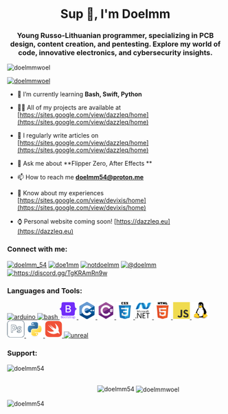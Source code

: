 <h1 align="center">Sup 👋, I'm Doelmm</h1>
<h3 align="center">Young Russo-Lithuanian programmer, specializing in PCB design, content creation, and pentesting. Explore my world of code, innovative electronics, and cybersecurity insights.</h3>

<p align="left"> <img src="https://komarev.com/ghpvc/?username=doelmmwoel&label=Profile%20views&color=0e75b6&style=flat" alt="doelmmwoel" /> </p>

<p align="left"> <a href="https://github.com/ryo-ma/github-profile-trophy"><img src="https://github-profile-trophy.vercel.app/?username=doelmmwoel" alt="doelmmwoel" /></a> </p>

- 🌱 I’m currently learning **Bash, Swift, Python**

- 👨‍💻 All of my projects are available at [https://sites.google.com/view/dazzleq/home](https://sites.google.com/view/dazzleq/home)

- 📝 I regularly write articles on [https://sites.google.com/view/dazzleq/home](https://sites.google.com/view/dazzleq/home)

- 💬 Ask me about **Flipper Zero, After Effects **

- 📫 How to reach me **doelmm54@proton.me**

- 📄 Know about my experiences [https://sites.google.com/view/devixis/home](https://sites.google.com/view/devixis/home)

- ⌚ Personal website coming soon! [https://dazzleq.eu](https://dazzleq.eu)

<h3 align="left">Connect with me:</h3>
<p align="left">
<a href="https://twitter.com/doelmm_54" target="blank"><img align="center" src="https://raw.githubusercontent.com/rahuldkjain/github-profile-readme-generator/master/src/images/icons/Social/twitter.svg" alt="doelmm_54" height="30" width="40" /></a>
<a href="https://fb.com/doe1mm" target="blank"><img align="center" src="https://raw.githubusercontent.com/rahuldkjain/github-profile-readme-generator/master/src/images/icons/Social/facebook.svg" alt="doe1mm" height="30" width="40" /></a>
<a href="https://instagram.com/notdoelmm" target="blank"><img align="center" src="https://raw.githubusercontent.com/rahuldkjain/github-profile-readme-generator/master/src/images/icons/Social/instagram.svg" alt="notdoelmm" height="30" width="40" /></a>
<a href="https://www.youtube.com/c/@doelmm" target="blank"><img align="center" src="https://raw.githubusercontent.com/rahuldkjain/github-profile-readme-generator/master/src/images/icons/Social/youtube.svg" alt="@doelmm" height="30" width="40" /></a>
<a href="https://discord.gg/https://discord.gg/TgKRAmRn9w" target="blank"><img align="center" src="https://raw.githubusercontent.com/rahuldkjain/github-profile-readme-generator/master/src/images/icons/Social/discord.svg" alt="https://discord.gg/TgKRAmRn9w" height="30" width="40" /></a>
</p>

<h3 align="left">Languages and Tools:</h3>
<p align="left"> <a href="https://www.arduino.cc/" target="_blank" rel="noreferrer"> <img src="https://cdn.worldvectorlogo.com/logos/arduino-1.svg" alt="arduino" width="40" height="40"/> </a> <a href="https://www.gnu.org/software/bash/" target="_blank" rel="noreferrer"> <img src="https://www.vectorlogo.zone/logos/gnu_bash/gnu_bash-icon.svg" alt="bash" width="40" height="40"/> </a> <a href="https://getbootstrap.com" target="_blank" rel="noreferrer"> <img src="https://raw.githubusercontent.com/devicons/devicon/master/icons/bootstrap/bootstrap-plain-wordmark.svg" alt="bootstrap" width="40" height="40"/> </a> <a href="https://www.w3schools.com/cpp/" target="_blank" rel="noreferrer"> <img src="https://raw.githubusercontent.com/devicons/devicon/master/icons/cplusplus/cplusplus-original.svg" alt="cplusplus" width="40" height="40"/> </a> <a href="https://www.w3schools.com/cs/" target="_blank" rel="noreferrer"> <img src="https://raw.githubusercontent.com/devicons/devicon/master/icons/csharp/csharp-original.svg" alt="csharp" width="40" height="40"/> </a> <a href="https://www.w3schools.com/css/" target="_blank" rel="noreferrer"> <img src="https://raw.githubusercontent.com/devicons/devicon/master/icons/css3/css3-original-wordmark.svg" alt="css3" width="40" height="40"/> </a> <a href="https://dotnet.microsoft.com/" target="_blank" rel="noreferrer"> <img src="https://raw.githubusercontent.com/devicons/devicon/master/icons/dot-net/dot-net-original-wordmark.svg" alt="dotnet" width="40" height="40"/> </a> <a href="https://www.w3.org/html/" target="_blank" rel="noreferrer"> <img src="https://raw.githubusercontent.com/devicons/devicon/master/icons/html5/html5-original-wordmark.svg" alt="html5" width="40" height="40"/> </a> <a href="https://developer.mozilla.org/en-US/docs/Web/JavaScript" target="_blank" rel="noreferrer"> <img src="https://raw.githubusercontent.com/devicons/devicon/master/icons/javascript/javascript-original.svg" alt="javascript" width="40" height="40"/> </a> <a href="https://www.linux.org/" target="_blank" rel="noreferrer"> <img src="https://raw.githubusercontent.com/devicons/devicon/master/icons/linux/linux-original.svg" alt="linux" width="40" height="40"/> </a> <a href="https://www.photoshop.com/en" target="_blank" rel="noreferrer"> <img src="https://raw.githubusercontent.com/devicons/devicon/master/icons/photoshop/photoshop-line.svg" alt="photoshop" width="40" height="40"/> </a> <a href="https://www.python.org" target="_blank" rel="noreferrer"> <img src="https://raw.githubusercontent.com/devicons/devicon/master/icons/python/python-original.svg" alt="python" width="40" height="40"/> </a> <a href="https://developer.apple.com/swift/" target="_blank" rel="noreferrer"> <img src="https://raw.githubusercontent.com/devicons/devicon/master/icons/swift/swift-original.svg" alt="swift" width="40" height="40"/> </a> <a href="https://unrealengine.com/" target="_blank" rel="noreferrer"> <img src="https://raw.githubusercontent.com/kenangundogan/fontisto/036b7eca71aab1bef8e6a0518f7329f13ed62f6b/icons/svg/brand/unreal-engine.svg" alt="unreal" width="40" height="40"/> </a> </p>

<h3 align="left">Support:</h3>
<p><a href="https://ko-fi.com/doelmm54"> <img align="left" src="https://cdn.ko-fi.com/cdn/kofi3.png?v=3" height="50" width="210" alt="doelmm54" /></a></p><br><br>

<p><img align="left" src="https://github-readme-stats.vercel.app/api/top-langs?username=doelmm54&show_icons=true&locale=en&layout=compact" alt="doelmm54" /></p>

<p>&nbsp;<img align="center" src="https://github-readme-stats.vercel.app/api?username=doelmm54&show_icons=true&locale=en" alt="doelmmwoel" /></p>

<p><img align="center" src="https://github-readme-streak-stats.herokuapp.com/?user=doelmm54&" alt="doelmm54" /></p>

